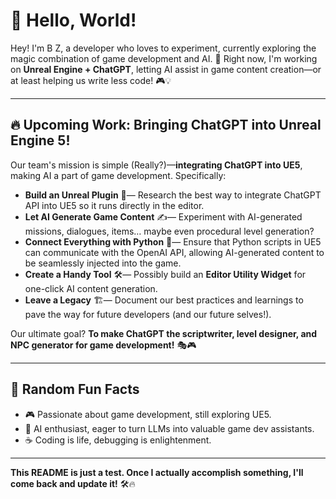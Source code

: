 # 👋 Hello, World!

Hey! I'm B Z, a developer who loves to experiment, currently exploring the magic combination of game development and AI. 🚀 Right now, I'm working on **Unreal Engine + ChatGPT**, letting AI assist in game content creation—or at least helping us write less code! 🎮💡

---

## 🔥 Upcoming Work: Bringing ChatGPT into Unreal Engine 5!

Our team's mission is simple (Really?)—**integrating ChatGPT into UE5**, making AI a part of game development. Specifically:

- **Build an Unreal Plugin** 💾— Research the best way to integrate ChatGPT API into UE5 so it runs directly in the editor.
- **Let AI Generate Game Content** ✍— Experiment with AI-generated missions, dialogues, items… maybe even procedural level generation?
- **Connect Everything with Python** 🐍— Ensure that Python scripts in UE5 can communicate with the OpenAI API, allowing AI-generated content to be seamlessly injected into the game.
- **Create a Handy Tool** 🛠— Possibly build an **Editor Utility Widget** for one-click AI content generation.
- **Leave a Legacy** 🏗— Document our best practices and learnings to pave the way for future developers (and our future selves!).

Our ultimate goal? **To make ChatGPT the scriptwriter, level designer, and NPC generator for game development!** 🎭🎮

---

## 🎉 Random Fun Facts

- 🎮 Passionate about game development, still exploring UE5.
- 🤖 AI enthusiast, eager to turn LLMs into valuable game dev assistants.
- ☕️ Coding is life, debugging is enlightenment.

---

**This README is just a test. Once I actually accomplish something, I'll come back and update it!** 🛠🔥
